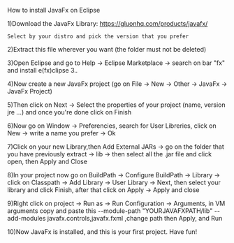 How to install JavaFx on Eclipse

1)Download the JavaFx Library:  https://gluonhq.com/products/javafx/

    Select by your distro and pick the version that you prefer
    
2)Extract this file wherever you want (the folder must not be deleted)

3)Open Eclipse and go to Help -> Eclipse Marketplace -> search on bar "fx" and install e(fx)clipse 3.*.*

4)Now create a new JavaFx project (go on File -> New -> Other -> JavaFx -> JavaFx Project)

5)Then click on Next -> Select the properties of your project (name, version jre ...) and once you're done click on Finish

6)Now go on Window -> Preferencies, search for User Libreries, click on New -> write a name you prefer -> Ok

7)Click on your new Library,then Add External JARs -> go on the folder that you have previously extract -> lib -> then select all the .jar file and click open, then Apply and Close

8)In your project now go on BuildPath -> Configure BuildPath -> Library -> click on Classpath -> Add Library -> User Library -> Next, then select your library and click Finish, after that click on Apply -> Apply and close

9)Right click on project -> Run as -> Run Configuration -> Arguments, in VM arguments copy and paste this --module-path "YOURJAVAFXPATH/lib" --add-modules javafx.controls,javafx.fxml  ,change path then Apply, and Run

10)Now JavaFx is installed, and this is your first project. Have fun!
